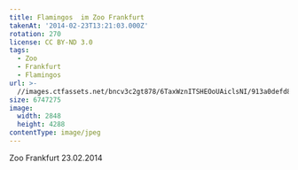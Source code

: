 ```yaml
---
title: Flamingos  im Zoo Frankfurt
takenAt: '2014-02-23T13:21:03.000Z'
rotation: 270
license: CC BY-ND 3.0
tags:
  - Zoo
  - Frankfurt
  - Flamingos
url: >-
  //images.ctfassets.net/bncv3c2gt878/6TaxWznITSHEOoUAiclsNI/913a0defd8582daf03295b4ba77ea71b/flamingos--im-zoo-frankfurt_12729986254_o
size: 6747275
image:
  width: 2848
  height: 4288
contentType: image/jpeg
---
```


Zoo Frankfurt 23.02.2014